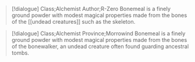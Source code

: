 >[!dialogue] Class;Alchemist Author;R-Zero
>Bonemeal is a finely ground powder with modest magical properties made from the bones of the [[undead creatures]] such as the skeleton.

>[!dialogue] Class;Alchemist Province;Morrowind
>Bonemeal is a finely ground powder with modest magical properties made from the bones of the bonewalker, an undead creature often found guarding ancestral tombs.